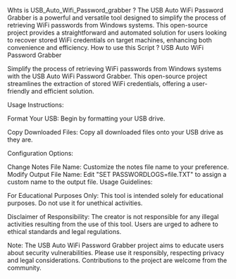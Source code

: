 Whts is USB_Auto_Wifi_Password_grabber ?
The USB Auto WiFi Password Grabber is a powerful and versatile tool designed to simplify the process of retrieving WiFi passwords from Windows systems. This open-source project provides a straightforward and automated solution for users looking to recover stored WiFi credentials on target machines, enhancing both convenience and efficiency.
How to use this Script ?
USB Auto WiFi Password Grabber

Simplify the process of retrieving WiFi passwords from Windows systems with the USB Auto WiFi Password Grabber. This open-source project streamlines the extraction of stored WiFi credentials, offering a user-friendly and efficient solution.

Usage Instructions:

Format Your USB: Begin by formatting your USB drive.

Copy Downloaded Files: Copy all downloaded files onto your USB drive as they are.

Configuration Options:

Change Notes File Name: Customize the notes file name to your preference.
Modify Output File Name: Edit "SET PASSWORDLOGS=file.TXT" to assign a custom name to the output file.
Usage Guidelines:

For Educational Purposes Only: This tool is intended solely for educational purposes. Do not use it for unethical activities.

Disclaimer of Responsibility: The creator is not responsible for any illegal activities resulting from the use of this tool. Users are urged to adhere to ethical standards and legal regulations.

Note: The USB Auto WiFi Password Grabber project aims to educate users about security vulnerabilities. Please use it responsibly, respecting privacy and legal considerations. Contributions to the project are welcome from the community.
